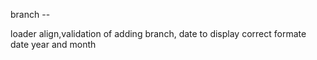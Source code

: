 


branch -- 

loader align,validation of adding branch, date to display correct formate date year and month